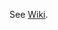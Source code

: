 See [Wiki](https://github.com/ByltBalt/RelocateBYITToLT/wiki/01.-%D0%94%D0%BE-%D1%80%D0%B5%D0%BB%D0%BE%D0%BA%D0%B0%D1%86%D0%B8%D0%B8).
